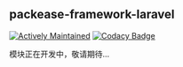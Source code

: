 packease-framework-laravel
------

[![Actively Maintained](https://maintained.tech/badge.svg)](https://maintained.tech/)
[![Codacy Badge](https://api.codacy.com/project/badge/Grade/d155f4d6a0ee491ea37564537d95d4e2)](https://www.codacy.com/app/jerome.chan369/packease-framework-laravel?utm_source=github.com&amp;utm_medium=referral&amp;utm_content=packease/packease-framework-laravel&amp;utm_campaign=Badge_Grade)

模块正在开发中，敬请期待...